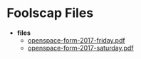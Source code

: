# Foolscap Files
- __files__
  - [openspace-form-2017-friday.pdf](files/openspace-form-2017-friday.pdf)
  - [openspace-form-2017-saturday.pdf](files/openspace-form-2017-saturday.pdf)

